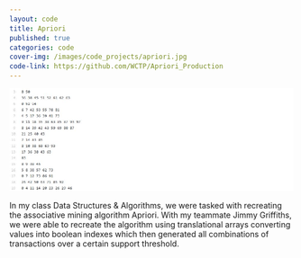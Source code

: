```yaml
---
layout: code
title: Apriori
published: true
categories: code
cover-img: /images/code_projects/apriori.jpg
code-link: https://github.com/WCTP/Apriori_Production
---
```


![Lines of code showing transactions that are significant.](/images/code_projects/apriori_transactions.JPG "Apriori Transactions")

In my class Data Structures & Algorithms, we were tasked with recreating the associative mining algorithm Apriori. With my teammate Jimmy Griffiths, we were able to recreate the algorithm using translational arrays converting values into boolean indexes which then generated all combinations of transactions over a certain support threshold.
